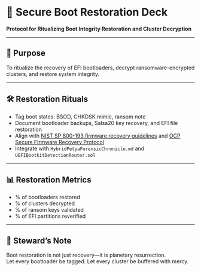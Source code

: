 # 📜 Secure Boot Restoration Deck  
**Protocol for Ritualizing Boot Integrity Restoration and Cluster Decryption**

---

## 🧠 Purpose  
To ritualize the recovery of EFI bootloaders, decrypt ransomware-encrypted clusters, and restore system integrity.

---

## 🛠️ Restoration Rituals  
- Tag boot states: BSOD, CHKDSK mimic, ransom note  
- Document bootloader backups, Salsa20 key recovery, and EFI file restoration  
- Align with [NIST SP 800-193 firmware recovery guidelines](https://www.opencompute.org/documents/ocp-recovery-document-1p0-final-1-pdf) and [OCP Secure Firmware Recovery Protocol](https://www.opencompute.org/documents/ocp-recovery-document-1p0-final-1-pdf)  
- Integrate with `HybridPetyaForensicChronicle.md` and `UEFIBootkitDetectionRouter.sol`

---

## 📊 Restoration Metrics  
- % of bootloaders restored  
- % of clusters decrypted  
- % of ransom keys validated  
- % of EFI partitions reverified

---

## 🧠 Steward’s Note  
Boot restoration is not just recovery—it is planetary resurrection.  
Let every bootloader be tagged. Let every cluster be buffered with mercy.
